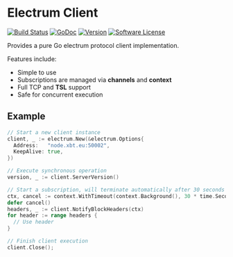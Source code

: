 # Electrum Client

[![Build Status](https://travis-ci.org/fairbank-io/electrum.svg?branch=master)](https://travis-ci.org/fairbank-io/electrum)
[![GoDoc](https://godoc.org/github.com/fairbank-io/electrum?status.svg)](https://godoc.org/github.com/fairbank-io/electrum)
[![Version](https://img.shields.io/github/tag/fairbank-io/electrum.svg)](https://github.com/fairbank-io/electrum/releases)
[![Software License](https://img.shields.io/badge/license-MIT-red.svg)](LICENSE)

Provides a pure Go electrum protocol client implementation.

Features include:

 * Simple to use
 * Subscriptions are managed via __channels__ and __context__
 * Full TCP and __TSL__ support
 * Safe for concurrent execution

## Example

```go
// Start a new client instance
client, _ := electrum.New(&electrum.Options{
  Address:   "node.xbt.eu:50002",
  KeepAlive: true,
})

// Execute synchronous operation
version, _ := client.ServerVersion()

// Start a subscription, will terminate automatically after 30 seconds
ctx, cancel := context.WithTimeout(context.Background(), 30 * time.Second)
defer cancel()
headers, _ := client.NotifyBlockHeaders(ctx)
for header := range headers {
  // Use header
}

// Finish client execution
client.Close();
```
